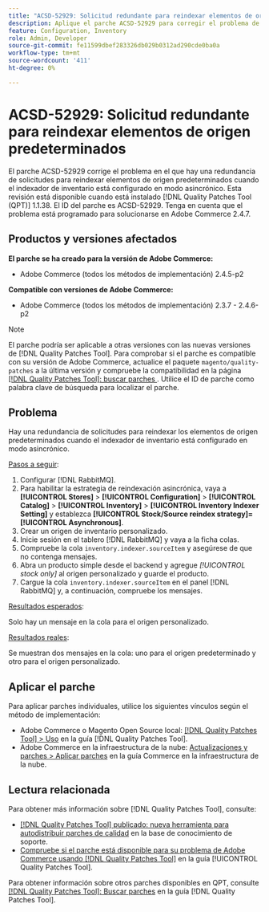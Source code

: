 ```yaml
---
title: "ACSD-52929: Solicitud redundante para reindexar elementos de origen predeterminados"
description: Aplique el parche ACSD-52929 para corregir el problema de Adobe Commerce en el que hay una solicitud redundante para reindexar los elementos de origen predeterminados cuando el indexador de inventario está configurado en modo asincrónico.
feature: Configuration, Inventory
role: Admin, Developer
source-git-commit: fe11599dbef283326db029b0312ad290cde0ba0a
workflow-type: tm+mt
source-wordcount: '411'
ht-degree: 0%

---
```


# ACSD-52929: Solicitud redundante para reindexar elementos de origen predeterminados

El parche ACSD-52929 corrige el problema en el que hay una redundancia de solicitudes para reindexar elementos de origen predeterminados cuando el indexador de inventario está configurado en modo asincrónico. Esta revisión está disponible cuando está instalado [!DNL Quality Patches Tool (QPT)] 1.1.38. El ID del parche es ACSD-52929. Tenga en cuenta que el problema está programado para solucionarse en Adobe Commerce 2.4.7.

## Productos y versiones afectados

**El parche se ha creado para la versión de Adobe Commerce:**

* Adobe Commerce (todos los métodos de implementación) 2.4.5-p2

**Compatible con versiones de Adobe Commerce:**

* Adobe Commerce (todos los métodos de implementación) 2.3.7 - 2.4.6-p2

>[!NOTE]
>
>El parche podría ser aplicable a otras versiones con las nuevas versiones de [!DNL Quality Patches Tool]. Para comprobar si el parche es compatible con su versión de Adobe Commerce, actualice el paquete `magento/quality-patches` a la última versión y compruebe la compatibilidad en la página [[!DNL Quality Patches Tool]: buscar parches ](https://experienceleague.adobe.com/tools/commerce-quality-patches/index.html). Utilice el ID de parche como palabra clave de búsqueda para localizar el parche.

## Problema

Hay una redundancia de solicitudes para reindexar los elementos de origen predeterminados cuando el indexador de inventario está configurado en modo asincrónico.

<u>Pasos a seguir</u>:

1. Configurar [!DNL RabbitMQ].
1. Para habilitar la estrategia de reindexación asincrónica, vaya a **[!UICONTROL Stores]** > **[!UICONTROL Configuration]** > **[!UICONTROL Catalog]** > **[!UICONTROL Inventory]** > **[!UICONTROL Inventory Indexer Setting]** y establezca **[!UICONTROL Stock/Source reindex strategy]=[!UICONTROL Asynchronous]**.
1. Crear un origen de inventario personalizado.
1. Inicie sesión en el tablero [!DNL RabbitMQ] y vaya a la ficha colas.
1. Compruebe la cola `inventory.indexer.sourceItem` y asegúrese de que no contenga mensajes.
1. Abra un producto simple desde el backend y agregue *[!UICONTROL stock only]* al origen personalizado y guarde el producto.
1. Cargue la cola `inventory.indexer.sourceItem` en el panel [!DNL RabbitMQ] y, a continuación, compruebe los mensajes.

<u>Resultados esperados</u>:

Solo hay un mensaje en la cola para el origen personalizado.

<u>Resultados reales</u>:

Se muestran dos mensajes en la cola: uno para el origen predeterminado y otro para el origen personalizado.

## Aplicar el parche

Para aplicar parches individuales, utilice los siguientes vínculos según el método de implementación:

* Adobe Commerce o Magento Open Source local: [[!DNL Quality Patches Tool] > Uso](/help/tools/quality-patches-tool/usage.md) en la guía [!DNL Quality Patches Tool].
* Adobe Commerce en la infraestructura de la nube: [Actualizaciones y parches > Aplicar parches](https://experienceleague.adobe.com/docs/commerce-cloud-service/user-guide/develop/upgrade/apply-patches.html) en la guía Commerce en la infraestructura de la nube.

## Lectura relacionada

Para obtener más información sobre [!DNL Quality Patches Tool], consulte:

* [[!DNL Quality Patches Tool] publicado: nueva herramienta para autodistribuir parches de calidad](https://experienceleague.adobe.com/en/docs/commerce-knowledge-base/kb/announcements/commerce-announcements/magento-quality-patches-released-new-tool-to-self-serve-quality-patches) en la base de conocimiento de soporte.
* [Compruebe si el parche está disponible para su problema de Adobe Commerce usando [!DNL Quality Patches Tool]](/help/tools/quality-patches-tool/patches-available-in-qpt/check-patch-for-magento-issue-with-magento-quality-patches.md) en la guía [!UICONTROL Quality Patches Tool].


Para obtener información sobre otros parches disponibles en QPT, consulte [[!DNL Quality Patches Tool]: Buscar parches](https://experienceleague.adobe.com/tools/commerce-quality-patches/index.html) en la guía [!DNL Quality Patches Tool].
